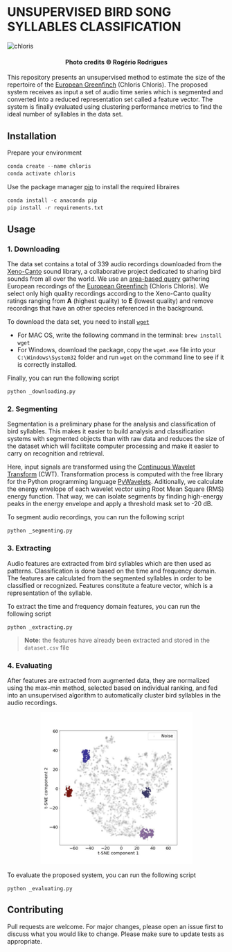 # UNSUPERVISED BIRD SONG SYLLABLES CLASSIFICATION

![chloris](https://cdn.download.ams.birds.cornell.edu/api/v1/asset/44588041/1800)
<h4 align="center">Photo credits © Rogério Rodrigues</h4>



This repository presents an unsupervised method to estimate the size of the repertoire of the [European Greenfinch](https://en.wikipedia.org/wiki/European_greenfinch) (Chloris Chloris). The proposed system receives as input a set of audio time series which is segmented and converted into a reduced representation set called a feature vector. The system is finally evaluated using clustering performance metrics to find the ideal number of syllables in the data set.

## Installation

Prepare your environment

```python
conda create --name chloris
conda activate chloris
```
Use the package manager [pip](https://pip.pypa.io/en/stable/) to install the required libraires

```python
conda install -c anaconda pip
pip install -r requirements.txt
``` 
## Usage
### 1. Downloading

The data set contains a total of 339 audio recordings downloaded from the [Xeno-Canto](https://xeno-canto.org/) sound library, a collaborative project dedicated to sharing bird sounds from all over the world. We use an [area-based query](https://xeno-canto.org/api/2/recordings?query=chloris+area:europe+q:a) gathering European recordings of the [European Greenfinch](https://en.wikipedia.org/wiki/European_greenfinch) (Chloris Chloris). We select only high quality recordings according to the Xeno-Canto quality ratings ranging from **A** (highest quality) to **E** (lowest quality) and remove recordings that have an other species referenced in the background.

To download the data set, you need to install [`wget`](https://www.gnu.org/software/wget/)

- For MAC OS, write the following command in the terminal: `brew install wget`
- For Windows, download the package, copy the `wget.exe` file into your `C:\Windows\System32` folder and run `wget` on the command line to see if it is correctly installed.

Finally, you can run the following script

```
python _downloading.py
```

### 2. Segmenting

Segmentation is a preliminary phase for the analysis and classification of bird syllables. This makes it easier to build analysis and classification systems with segmented objects than with raw data and reduces the size of the dataset which will facilitate computer processing and make it easier to carry on recognition and retrieval. 

Here, input signals are transformed using the [Continuous Wavelet Transform](https://en.wikipedia.org/wiki/Continuous_wavelet_transform#:~:text=In%20mathematics%2C%20the%20continuous%20wavelet,of%20the%20wavelets%20vary%20continuously.) (CWT). Transformation process is computed with the free library for the Python programming language [PyWavelets](https://pypi.org/project/PyWavelets). Aditionally, we calculate the energy envelope of each wavelet vector using Root Mean Square (RMS) energy function. That way, we can isolate segments by finding high-energy peaks in the energy envelope and apply a threshold mask set to -20 dB.

To segment audio recordings, you can run the following script

```
python _segmenting.py
```

### 3. Extracting

Audio features are extracted from bird syllables which are then used as patterns. Classification is done based on the time and frequency domain. The features are calculated from the segmented syllables in order to be classified or recognized. Features constitute a feature vector, which is a representation of the syllable.

To extract the time and frequency domain features, you can run the following script

```
python _extracting.py
```
>**Note:** the features have already been extracted and stored in the `dataset.csv` file 

### 4. Evaluating

After features are extracted from augmented data, they are normalized using the max–min method, selected based on individual ranking, and fed into an unsupervised algorithm to automatically cluster bird syllables in the audio recordings.

<p align="center">
  <img src="https://raw.githubusercontent.com/joachimpoutaraud/estimating-repertoire-size-in-a-songbird/main/notebooks/images/dbscan.jpg" width="350" title="Unsupervised bird song syllable classification
using the DBSCAN algorithm">
</p>

To evaluate the proposed system, you can run the following script

```
python _evaluating.py
```

## Contributing
Pull requests are welcome. For major changes, please open an issue first to discuss what you would like to change.
Please make sure to update tests as appropriate.
